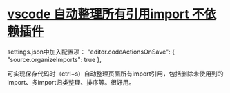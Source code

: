 # [vscode 自动整理所有引用import 不依赖插件](https://blog.csdn.net/Synup/article/details/97498823)

settings.json中加入配置项： "editor.codeActionsOnSave": { "source.organizeImports": true },

可实现保存代码时（ctrl+s）自动整理页面所有import引用，包括删除未使用到的import、多import归类整理、排序等。很好用。
